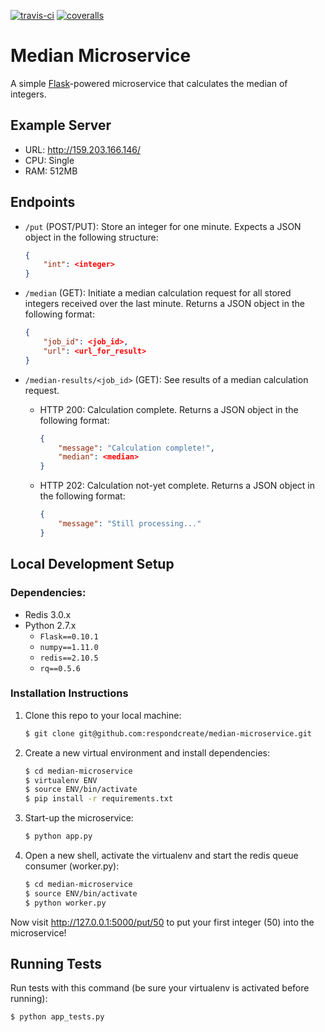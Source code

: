 [![travis-ci](https://travis-ci.org/respondcreate/median-microservice.svg?branch=master)](https://travis-ci.org/respondcreate/median-microservice/) [![coveralls](https://img.shields.io/coveralls/respondcreate/median-microservice.svg?style=flat)](https://coveralls.io/github/respondcreate/median-microservice)

# Median Microservice

A simple [Flask](http://flask.pocoo.org/)-powered microservice that calculates the median of integers.

## Example Server

* URL: http://159.203.166.146/
* CPU: Single
* RAM: 512MB

## Endpoints

- `/put` (POST/PUT): Store an integer for one minute. Expects a JSON object in the following structure:

    ```json
    {
        "int": <integer>
    }
    ```
- `/median` (GET): Initiate a median calculation request for all stored integers received over the last minute. Returns a JSON object in the following format:

    ```json
    {
        "job_id": <job_id>,
        "url": <url_for_result>
    }
    ```
- `/median-results/<job_id>` (GET): See results of a median calculation request.

    - HTTP 200: Calculation complete. Returns a JSON object in the following format:

        ```json
        {
            "message": "Calculation complete!",
            "median": <median>
        }
        ```

    - HTTP 202: Calculation not-yet complete. Returns a JSON object in the following format:

        ```json
        {
            "message": "Still processing..."
        }
        ```

## Local Development Setup

### Dependencies:

* Redis 3.0.x
* Python 2.7.x
    * `Flask==0.10.1`
    * `numpy==1.11.0`
    * `redis==2.10.5`
    * `rq==0.5.6`

### Installation Instructions

1. Clone this repo to your local machine:

    ```bash
    $ git clone git@github.com:respondcreate/median-microservice.git
    ```

2. Create a new virtual environment and install dependencies:

    ```bash
    $ cd median-microservice
    $ virtualenv ENV
    $ source ENV/bin/activate
    $ pip install -r requirements.txt
    ```

3. Start-up the microservice:

    ```bash
    $ python app.py
    ```

4. Open a new shell, activate the virtualenv and start the redis queue consumer (worker.py):

    ```bash
    $ cd median-microservice
    $ source ENV/bin/activate
    $ python worker.py
    ```

Now visit http://127.0.0.1:5000/put/50 to put your first integer (50) into the microservice!

## Running Tests

Run tests with this command (be sure your virtualenv is activated before running):

```bash
$ python app_tests.py
```
